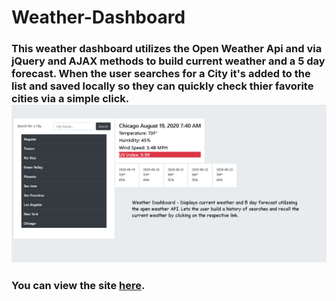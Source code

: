 <h1> Weather-Dashboard </h1>
<h3> This weather dashboard utilizes the Open Weather Api and via jQuery and AJAX methods to build current weather and a 5 day forecast. When the user searches for a City it's added to the list and saved locally so they can quickly check thier favorite cities via a simple click. 
<img src = "WD.png">
  
  <h3> You can view the site <a href = "https://joejoe909.github.io/Weather-Dashboard/">here</a>. </h3>
